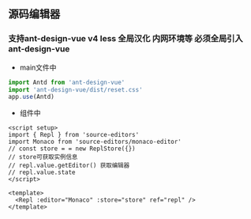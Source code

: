 ## 源码编辑器

### 支持ant-design-vue v4 less 全局汉化 内网环境等 必须全局引入ant-design-vue

- main文件中

```js
import Antd from 'ant-design-vue'
import 'ant-design-vue/dist/reset.css'
app.use(Antd)
```

- 组件中

```vue
<script setup>
import { Repl } from 'source-editors'
import Monaco from 'source-editors/monaco-editor'
// const store = = new ReplStore({})
// store可获取实例信息
// repl.value.getEditor() 获取编辑器
// repl.value.state
</script>

<template>
  <Repl :editor="Monaco" :store="store" ref="repl" />
</template>
```
